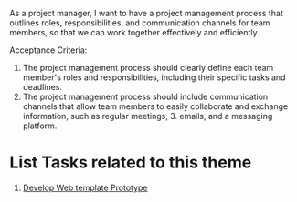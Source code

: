 As a project manager, I want to have a project management process that outlines roles, responsibilities, and communication channels for team members, so that we can work together effectively and efficiently.

Acceptance Criteria:
1. The project management process should clearly define each team member's roles and responsibilities, including their specific tasks and deadlines.
2. The project management process should include communication channels that allow team members to easily collaborate and exchange information, such as regular meetings, 3. emails, and a messaging platform.

# List Tasks related to this theme
1. [Develop Web template Prototype](https://github.com/Chrissquared31/mywebclass-agile-docs/blob/770d3a9a8cab20fb2f75f17ad4a15a4c10d59eea/documentation/theme_1/initiatives/Epic/User%20Stories/Tasks/Develop%20Web%20template%20Prototype.md) 

